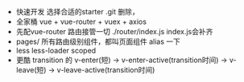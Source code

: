 - 快速开发
    选择合适的starter
    .git 删除，
- 全家桶
    vue + vue-router + vuex + axios
- 先配vue-router 路由接管一切
    ./router/index.js  index.js会补齐
- pages/
    所有路由级别组件，都叫页面组件
    alias 一下
- less less-loader
    scoped
- 更酷 
    transition 的
    v-enter(短) -> v-enter-active(transition时间) -> v-leave(短) -> v-leave-active(transition时间) 